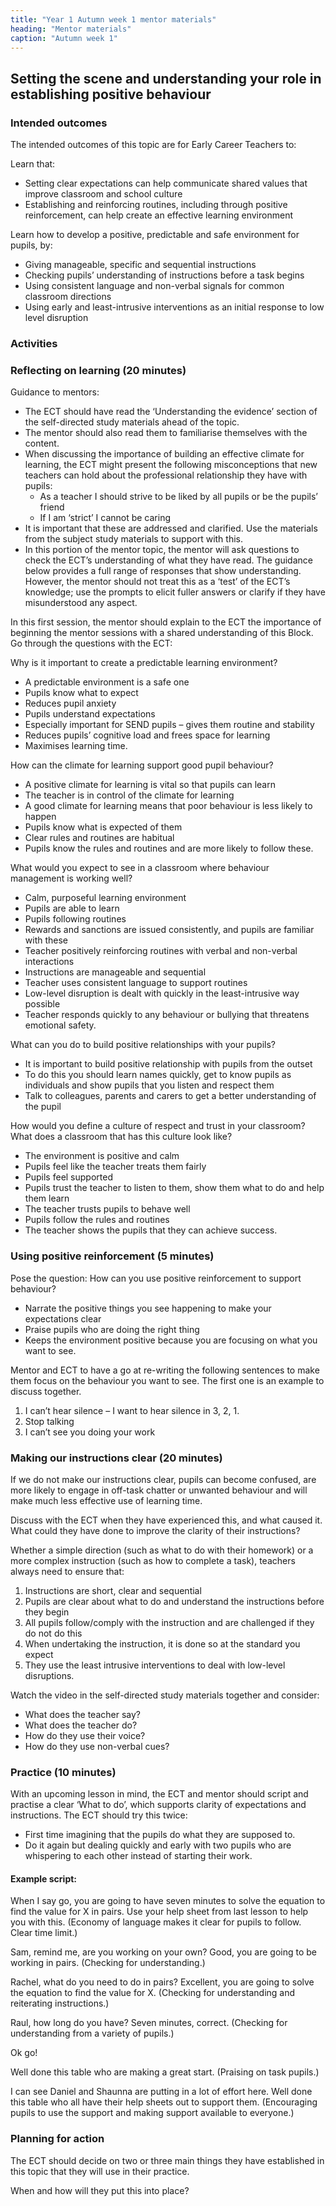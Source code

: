 ```yaml
---
title: "Year 1 Autumn week 1 mentor materials"
heading: "Mentor materials"
caption: "Autumn week 1"
---
```


## Setting the scene and understanding your role in establishing positive behaviour

### Intended outcomes

The intended outcomes of this topic are for Early Career Teachers to:

Learn that:

- Setting clear expectations can help communicate shared values that improve classroom and school culture
- Establishing and reinforcing routines, including through positive reinforcement, can help create an effective learning environment

Learn how to develop a positive, predictable and safe environment for pupils, by:

- Giving manageable, specific and sequential instructions
- Checking pupils’ understanding of instructions before a task begins
- Using consistent language and non-verbal signals for common classroom directions
- Using early and least-intrusive interventions as an initial response to low level disruption

### Activities

### Reflecting on learning (20 minutes)

Guidance to mentors:

- The ECT should have read the ‘Understanding the evidence’ section of the self-directed study materials ahead of the topic.
- The mentor should also read them to familiarise themselves with the content.
- When discussing the importance of building an effective climate for learning, the ECT might present the following misconceptions that new teachers can hold about the professional relationship they have with pupils:
  - As a teacher I should strive to be liked by all pupils or be the pupils’ friend
  - If I am ‘strict’ I cannot be caring
- It is important that these are addressed and clarified. Use the materials from the subject study materials to support with this.
- In this portion of the mentor topic, the mentor will ask questions to check the ECT’s understanding of what they have read. The guidance below provides a full range of responses that show understanding. However, the mentor should not treat this as a ‘test’ of the ECT’s knowledge; use the prompts to elicit fuller answers or clarify if they have misunderstood any aspect.

In this first session, the mentor should explain to the ECT the importance of beginning the mentor sessions
with a shared understanding of this Block. Go through the questions with the ECT:

Why is it important to create a predictable learning environment?

- A predictable environment is a safe one
- Pupils know what to expect
- Reduces pupil anxiety
- Pupils understand expectations
- Especially important for SEND pupils – gives them routine and stability
- Reduces pupils’ cognitive load and frees space for learning
- Maximises learning time.

How can the climate for learning support good pupil behaviour?

- A positive climate for learning is vital so that pupils can learn
- The teacher is in control of the climate for learning
- A good climate for learning means that poor behaviour is less likely to happen
- Pupils know what is expected of them
- Clear rules and routines are habitual
- Pupils know the rules and routines and are more likely to follow these.

What would you expect to see in a classroom where behaviour management is working well?

- Calm, purposeful learning environment
- Pupils are able to learn
- Pupils following routines
- Rewards and sanctions are issued consistently, and pupils are familiar with these
- Teacher positively reinforcing routines with verbal and non-verbal interactions
- Instructions are manageable and sequential
- Teacher uses consistent language to support routines
- Low-level disruption is dealt with quickly in the least-intrusive way possible
- Teacher responds quickly to any behaviour or bullying that threatens emotional safety.

What can you do to build positive relationships with your pupils?

- It is important to build positive relationship with pupils from the outset
- To do this you should learn names quickly, get to know pupils as individuals and show pupils that you listen and respect them
- Talk to colleagues, parents and carers to get a better understanding of the pupil

How would you define a culture of respect and trust in your classroom? What does a classroom that has this culture look like?

- The environment is positive and calm
- Pupils feel like the teacher treats them fairly
- Pupils feel supported
- Pupils trust the teacher to listen to them, show them what to do and help them learn
- The teacher trusts pupils to behave well
- Pupils follow the rules and routines
- The teacher shows the pupils that they can achieve success.

### Using positive reinforcement (5 minutes)

Pose the question: How can you use positive reinforcement to support behaviour?

- Narrate the positive things you see happening to make your expectations clear
- Praise pupils who are doing the right thing
- Keeps the environment positive because you are focusing on what you want to see.

Mentor and ECT to have a go at re-writing the following sentences to make them focus on the behaviour you want to see. The first one is an example to discuss together.

1. I can’t hear silence – I want to hear silence in 3, 2, 1.<br>
2. Stop talking <br>
3. I can’t see you doing your work <br>

### Making our instructions clear (20 minutes)

If we do not make our instructions clear, pupils can become confused, are more likely to engage in off-task chatter or unwanted behaviour and will make much less effective use of learning time.

Discuss with the ECT when they have experienced this, and what caused it. What could they have done to
improve the clarity of their instructions?

Whether a simple direction (such as what to do with their homework) or a more complex instruction (such
as how to complete a task), teachers always need to ensure that:

1. Instructions are short, clear and sequential
2. Pupils are clear about what to do and understand the instructions before they begin
3. All pupils follow/comply with the instruction and are challenged if they do not do this
4. When undertaking the instruction, it is done so at the standard you expect
5. They use the least intrusive interventions to deal with low-level disruptions.

Watch the video in the self-directed study materials together and consider:

- What does the teacher say?
- What does the teacher do?
- How do they use their voice?
- How do they use non-verbal cues?

### Practice (10 minutes)

With an upcoming lesson in mind, the ECT and mentor should script and practise a clear ‘What to do’, which supports clarity of expectations and instructions. The ECT should try this twice:

- First time imagining that the pupils do what they are supposed to.
- Do it again but dealing quickly and early with two pupils who are whispering to each other instead of starting their work.

#### Example script:

When I say go, you are going to have seven minutes to solve the equation to find the value for X in pairs. Use your help sheet from last lesson to help you with this. (Economy of language makes it clear for pupils to follow. Clear time limit.)

Sam, remind me, are you working on your own? Good, you are going to be working in pairs. (Checking for understanding.)

Rachel, what do you need to do in pairs? Excellent, you are going to solve the equation to find the value for X. (Checking for understanding and reiterating instructions.)

Raul, how long do you have? Seven minutes, correct. (Checking for understanding from a variety of pupils.)

Ok go!

Well done this table who are making a great start. (Praising on task pupils.)

I can see Daniel and Shaunna are putting in a lot of effort here. Well done this table who all have their help sheets out to support them. (Encouraging pupils to use the support and making support available to everyone.)

### Planning for action

The ECT should decide on two or three main things they have established in this topic that they will use in their practice.

When and how will they put this into place?
